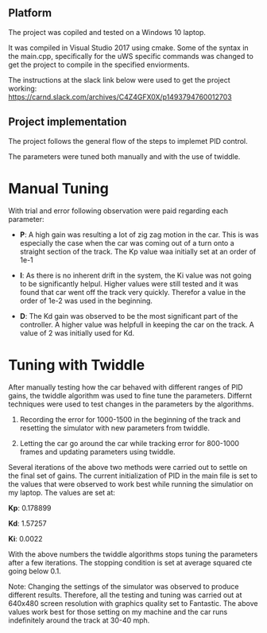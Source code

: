 ## Platform
The project was copiled and tested on a Windows 10 laptop.

It was compiled in Visual Studio 2017 using cmake. Some of the syntax in the main.cpp, specifically for the uWS 
specific commands was changed to get the project to compile in the specified enviorments.

The instructions at the slack link below were used to get the project working:
https://carnd.slack.com/archives/C4Z4GFX0X/p1493794760012703

## Project implementation
The project follows the general flow of the steps to implemet PID control.

The parameters were tuned both manually and with the use of twiddle. 

# Manual Tuning
With trial and error following observation were paid regarding each parameter:
* **P**: A high gain was resulting a lot of zig zag motion in the car. This is was especially the case 
when the car was coming out of a turn onto a straight section of the track. The Kp value waa initially 
set at an order of 1e-1

* **I**: As there is no inherent drift in the system, the Ki value was not going to be significantly helpul.
Higher values were still tested and it was found that car went off the track very quickly. Therefor a value 
in the order of 1e-2 was used in the beginning. 

* **D**: The Kd gain was observed to be the most significant part of the controller. A higher value was helpfull in
keeping the car on the track. A value of 2 was initially used for Kd.

# Tuning with Twiddle
After manually testing how the car behaved with different ranges of PID gains, the twiddle algorithm was used to 
fine tune the parameters. Differnt techniques were used to test changes in the parameters by the algorithms. 

1. Recording the error for 1000-1500 in the beginning of the track and resetting the simulator with new parameters from
twiddle.

2. Letting the car go around the car while tracking error for 800-1000 frames and updating parameters using twiddle. 

Several iterations of the above two methods were carried out to settle on the final set of gains.
The current initialization of PID in the main file is set to the values that were observed to work
best while running the simulatior on my laptop. The values are set at:

**Kp**: 0.178899 

**Kd**: 1.57257 

**Ki**: 0.0022

With the above numbers the twiddle algorithms stops tuning the parameters after a few iterations. The stopping 
condition is set at average squared cte going below 0.1. 

Note: Changing the settings of the simulator was observed to produce different results. Therefore, all the testing 
and tuning was carried out at 640x480 screen resolution with graphics quality set to Fantastic. The above values 
work best for those setting on my machine and the car runs indefinitely around the track at 30-40 mph.

